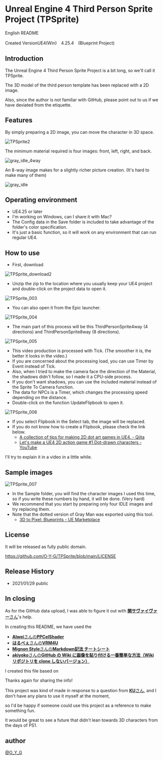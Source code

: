 # Unreal Engine 4 Third Person Sprite Project (TPSprite)
English README

Created VersionUE4(Win)　4.25.4　(Blueprint Project)


## Introduction
The Unreal Engine 4 Third Person Sprite Project is a bit long, so we'll call it TPSprite.

The 3D model of the third person template has been replaced with a 2D image.

Also, since the author is not familiar with GitHub, please point out to us if we have deviated from the etiquette.

## Features
By simply preparing a 2D image, you can move the character in 3D space.

![TPSprite2](https://user-images.githubusercontent.com/62424367/106193927-81586a80-61f1-11eb-9eb9-da26bba331b7.gif)

The minimum material required is four images: front, left, right, and back.

![gray_idle_4way](https://user-images.githubusercontent.com/62424367/106199342-a6041080-61f8-11eb-9e9d-4c766d37dc5f.png)

An 8-way image makes for a slightly richer picture creation. (It's hard to make many of them)

![gray_idle](https://user-images.githubusercontent.com/62424367/106199357-ad2b1e80-61f8-11eb-9474-bc1a0762eda1.png)

## Operating environment
- UE4.25 or later
- I'm working on Windows, can I share it with Mac?
- The Config data in the Save folder is included to take advantage of the folder's color specification.
- It's just a basic function, so it will work on any environment that can run regular UE4.

## How to use
- First, download

![TPSprite_download2](https://user-images.githubusercontent.com/62424367/106183353-75fe4280-61e3-11eb-8b74-b1c2e51bba05.jpg)

- Unzip the zip to the location where you usually keep your UE4 project and double-click on the project data to open it.

![TPSprite_003](https://user-images.githubusercontent.com/62424367/106184384-cfb33c80-61e4-11eb-8abc-1ca02876bae7.jpg)

- You can also open it from the Epic launcher.

![TPSprite_004](https://user-images.githubusercontent.com/62424367/106185900-d773e080-61e6-11eb-9e6d-671cca8a18b1.jpg)

- The main part of this process will be this ThirdPersonSprite4way (4 directions) and ThirdPersonSprite8way (8 directions).

![TPSprite_005](https://user-images.githubusercontent.com/62424367/106186737-0179d280-61e8-11eb-9fb2-f43d51b63993.jpg)

- This video production is processed with Tick. (The smoother it is, the better it looks in the video.)
- If you are concerned about the processing load, you can use Timer by Event instead of Tick.
- Also, when I tried to make the camera face the direction of the Material, the shadows didn't follow, so I made it a CPU-side process.
- If you don't want shadows, you can use the included material instead of the Sprite To Camera function.
- The data for NPCs is a Timer, which changes the processing speed depending on the distance.
- Double-click on the function UpdateFlipbook to open it.

![TPSprite_006](https://user-images.githubusercontent.com/62424367/106187779-697ce880-61e9-11eb-8ea6-cfbc88c0d324.jpg)

- If you select Flipbook in the Select tab, the image will be replaced.
- If you do not know how to create a Flipbook, please check the link below.
  - [A collection of tips for making 2D dot art games in UE4. - Qiita](https://qiita.com/O_Y_G/items/cc1b4920a2b4a6bfd921)
  - [Let's make a UE4 2D action game #1 Dot-drawn characters -YouTube](https://youtu.be/fo3xTxEyq-w)

I'll try to explain it in a video in a little while.

## Sample images
![TPSprite_007](https://user-images.githubusercontent.com/62424367/106200576-88d04180-61fa-11eb-9da4-0b379251f0da.jpg)

- In the Sample folder, you will find the character images I used this time, so if you write these numbers by hand, it will be done. (Very hard)
- We recommend that you start by preparing only four IDLE images and try replacing them.
- Note that the dotted version of Gray Man was exported using this tool.
  - [3D to Pixel: Blueprints - UE Marketplace](https://www.unrealengine.com/marketplace/ja/product/3d-to-pixels)

## License
It will be released as fully public domain.

https://github.com/O-Y-G/TPSprite/blob/main/LICENSE

## Release History
- 2021/01/29 public

## In closing
As for the GitHub data upload, I was able to figure it out with [**関サヴァイヴァー**さん](https://twitter.com/seki_survivor/status/1354034438389129216?s=20)'s help.

In creating this README, we have used the
- [**Alwei**さんの**PPCelShader**](https://github.com/alwei/PPCelShader)
- [**はるべぇ**さんの**VRM4U**](https://github.com/ruyo/VRM4U)
- [**Mignon Style**さんの**Markdown記法 チートシート**](https://gist.github.com/mignonstyle/083c9e1651d7734f84c99b8cf49d57fa)
- [**akiyoko**さんの**GitHub の Wiki に画像を貼り付ける一番簡単な方法（Wiki リポジトリを clone しないバージョン）**](https://akiyoko.hatenablog.jp/entry/2016/08/30/051708)

I created this file based on

Thanks again for sharing the info!

This project was kind of made in response to a question from [**KU**さん](https://twitter.com/KUforRPGmv), and I don't have any plans to use it myself at the moment, 

so I'd be happy if someone could use this project as a reference to make something fun.

It would be great to see a future that didn't lean towards 3D characters from the days of PS1.

## author
[@O_Y_G](https://twitter.com/O_Y_G)
